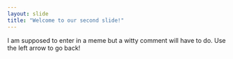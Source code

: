 ```yaml
---
layout: slide
title: "Welcome to our second slide!"
---
```

I am supposed to enter in a meme but a witty comment will have to do.
Use the left arrow to go back!

